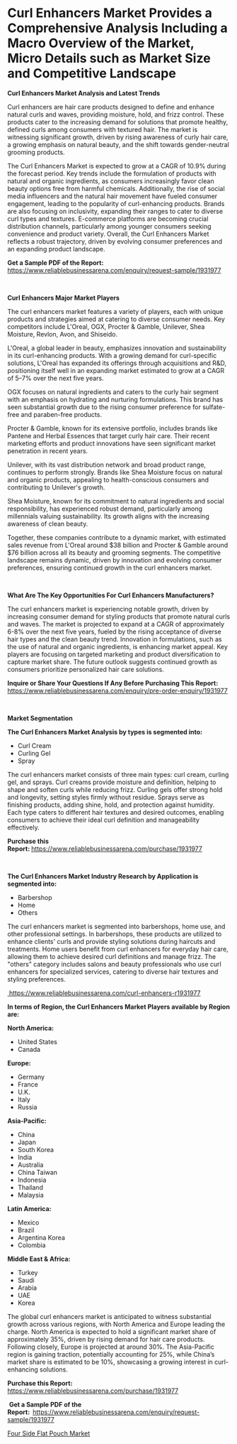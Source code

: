 <p><h1>Curl Enhancers Market Provides a Comprehensive Analysis Including a Macro Overview of the Market, Micro Details such as Market Size and Competitive Landscape</h1></p><p><strong>Curl Enhancers Market Analysis and Latest Trends</strong></p>
<p><p>Curl enhancers are hair care products designed to define and enhance natural curls and waves, providing moisture, hold, and frizz control. These products cater to the increasing demand for solutions that promote healthy, defined curls among consumers with textured hair. The market is witnessing significant growth, driven by rising awareness of curly hair care, a growing emphasis on natural beauty, and the shift towards gender-neutral grooming products.</p><p>The Curl Enhancers Market is expected to grow at a CAGR of 10.9% during the forecast period. Key trends include the formulation of products with natural and organic ingredients, as consumers increasingly favor clean beauty options free from harmful chemicals. Additionally, the rise of social media influencers and the natural hair movement have fueled consumer engagement, leading to the popularity of curl-enhancing products. Brands are also focusing on inclusivity, expanding their ranges to cater to diverse curl types and textures. E-commerce platforms are becoming crucial distribution channels, particularly among younger consumers seeking convenience and product variety. Overall, the Curl Enhancers Market reflects a robust trajectory, driven by evolving consumer preferences and an expanding product landscape.</p></p>
<p><strong>Get a Sample PDF of the Report:&nbsp;</strong> <a href="https://www.reliablebusinessarena.com/enquiry/request-sample/1931977?utm_campaign=2259&utm_medium=2&utm_source=Github&utm_content=ia&utm_term=08022025&utm_id=curl-enhancers">https://www.reliablebusinessarena.com/enquiry/request-sample/1931977</a></p>
<p>&nbsp;</p>
<p><strong>Curl Enhancers Major Market Players</strong></p>
<p><p>The curl enhancers market features a variety of players, each with unique products and strategies aimed at catering to diverse consumer needs. Key competitors include L'Oreal, OGX, Procter & Gamble, Unilever, Shea Moisture, Revlon, Avon, and Shiseido.</p><p>L'Oreal, a global leader in beauty, emphasizes innovation and sustainability in its curl-enhancing products. With a growing demand for curl-specific solutions, L'Oreal has expanded its offerings through acquisitions and R&D, positioning itself well in an expanding market estimated to grow at a CAGR of 5–7% over the next five years.</p><p>OGX focuses on natural ingredients and caters to the curly hair segment with an emphasis on hydrating and nurturing formulations. This brand has seen substantial growth due to the rising consumer preference for sulfate-free and paraben-free products.</p><p>Procter & Gamble, known for its extensive portfolio, includes brands like Pantene and Herbal Essences that target curly hair care. Their recent marketing efforts and product innovations have seen significant market penetration in recent years.</p><p>Unilever, with its vast distribution network and broad product range, continues to perform strongly. Brands like Shea Moisture focus on natural and organic products, appealing to health-conscious consumers and contributing to Unilever's growth.</p><p>Shea Moisture, known for its commitment to natural ingredients and social responsibility, has experienced robust demand, particularly among millennials valuing sustainability. Its growth aligns with the increasing awareness of clean beauty.</p><p>Together, these companies contribute to a dynamic market, with estimated sales revenue from L'Oreal around $38 billion and Procter & Gamble around $76 billion across all its beauty and grooming segments. The competitive landscape remains dynamic, driven by innovation and evolving consumer preferences, ensuring continued growth in the curl enhancers market.</p></p>
<p>&nbsp;</p>
<p><strong>What Are The Key Opportunities For Curl Enhancers Manufacturers?</strong></p>
<p><p>The curl enhancers market is experiencing notable growth, driven by increasing consumer demand for styling products that promote natural curls and waves. The market is projected to expand at a CAGR of approximately 6-8% over the next five years, fueled by the rising acceptance of diverse hair types and the clean beauty trend. Innovation in formulations, such as the use of natural and organic ingredients, is enhancing market appeal. Key players are focusing on targeted marketing and product diversification to capture market share. The future outlook suggests continued growth as consumers prioritize personalized hair care solutions.</p></p>
<p><strong>Inquire or Share Your Questions If Any Before Purchasing This Report:</strong> <a href="https://www.reliablebusinessarena.com/enquiry/pre-order-enquiry/1931977?utm_campaign=2259&utm_medium=2&utm_source=Github&utm_content=ia&utm_term=08022025&utm_id=curl-enhancers">https://www.reliablebusinessarena.com/enquiry/pre-order-enquiry/1931977</a></p>
<p>&nbsp;</p>
<p><strong>Market Segmentation</strong></p>
<p><strong>The Curl Enhancers Market Analysis by types is segmented into:</strong></p>
<p><ul><li>Curl Cream</li><li>Curling Gel</li><li>Spray</li></ul></p>
<p><p>The curl enhancers market consists of three main types: curl cream, curling gel, and sprays. Curl creams provide moisture and definition, helping to shape and soften curls while reducing frizz. Curling gels offer strong hold and longevity, setting styles firmly without residue. Sprays serve as finishing products, adding shine, hold, and protection against humidity. Each type caters to different hair textures and desired outcomes, enabling consumers to achieve their ideal curl definition and manageability effectively.</p></p>
<p><strong>Purchase this Report:&nbsp;</strong><a href="https://www.reliablebusinessarena.com/purchase/1931977?utm_campaign=2259&utm_medium=2&utm_source=Github&utm_content=ia&utm_term=08022025&utm_id=curl-enhancers">https://www.reliablebusinessarena.com/purchase/1931977</a></p>
<p>&nbsp;</p>
<p><strong>The Curl Enhancers Market Industry Research by Application is segmented into:</strong></p>
<p><ul><li>Barbershop</li><li>Home</li><li>Others</li></ul></p>
<p><p>The curl enhancers market is segmented into barbershops, home use, and other professional settings. In barbershops, these products are utilized to enhance clients' curls and provide styling solutions during haircuts and treatments. Home users benefit from curl enhancers for everyday hair care, allowing them to achieve desired curl definitions and manage frizz. The "others" category includes salons and beauty professionals who use curl enhancers for specialized services, catering to diverse hair textures and styling preferences.</p></p>
<p><a href="https://www.reliablebusinessarena.com/curl-enhancers-r1931977?utm_campaign=2259&utm_medium=2&utm_source=Github&utm_content=ia&utm_term=08022025&utm_id=curl-enhancers">&nbsp;https://www.reliablebusinessarena.com/curl-enhancers-r1931977</a></p>
<p><strong>In terms of Region, the Curl Enhancers Market Players available by Region are:</strong></p>
<p>
    <p> <strong> North America: </strong>
        <ul>
            <li>United States</li>
            <li>Canada</li>
        </ul>
        </p> 
    <p> <strong> Europe: </strong>
        <ul>
            <li>Germany</li>
            <li>France</li>
            <li>U.K.</li>
            <li>Italy</li>
            <li>Russia</li>
        </ul>
        </p> 
    <p> <strong> Asia-Pacific: </strong>
        <ul>
            <li>China</li>
            <li>Japan</li>
            <li>South Korea</li>
            <li>India</li>
            <li>Australia</li>
            <li>China Taiwan</li>
            <li>Indonesia</li>
            <li>Thailand</li>
            <li>Malaysia</li>
        </ul>
        </p> 
    <p> <strong> Latin America: </strong>
        <ul>
            <li>Mexico</li>
            <li>Brazil</li>
            <li>Argentina Korea</li>
            <li>Colombia</li>
        </ul>
        </p> 
    <p> <strong> Middle East & Africa: </strong>
        <ul>
            <li>Turkey</li>
            <li>Saudi</li>
            <li>Arabia</li>
            <li>UAE</li>
            <li>Korea</li>
        </ul>
    </p>
    </p>
<p><p>The global curl enhancers market is anticipated to witness substantial growth across various regions, with North America and Europe leading the charge. North America is expected to hold a significant market share of approximately 35%, driven by rising demand for hair care products. Following closely, Europe is projected at around 30%. The Asia-Pacific region is gaining traction, potentially accounting for 25%, while China’s market share is estimated to be 10%, showcasing a growing interest in curl-enhancing solutions.</p></p>
<p><strong>Purchase this Report: </strong><a href="https://www.reliablebusinessarena.com/purchase/1931977?utm_campaign=2259&utm_medium=2&utm_source=Github&utm_content=ia&utm_term=08022025&utm_id=curl-enhancers">https://www.reliablebusinessarena.com/purchase/1931977</a></p>
<p>&nbsp;<strong>Get a Sample PDF of the Report:&nbsp;&nbsp;</strong><a href="https://www.reliablebusinessarena.com/enquiry/request-sample/1931977?utm_campaign=2259&utm_medium=2&utm_source=Github&utm_content=ia&utm_term=08022025&utm_id=curl-enhancers">https://www.reliablebusinessarena.com/enquiry/request-sample/1931977</a></p>
<p><strong></strong></p>
<p><p><a href="https://github.com/sherikacas30/Market-Research-Report-List-1/blob/main/four-side-flat-pouch-market.md?utm_campaign=2259&utm_medium=2&utm_source=Github&utm_content=ia&utm_term=08022025&utm_id=curl-enhancers">Four Side Flat Pouch Market</a></p></p>